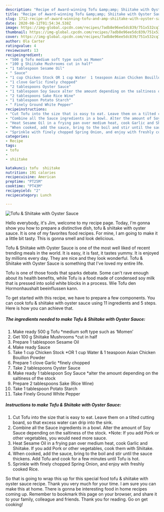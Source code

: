 ```yaml
---
description: "Recipe of Award-winning Tofu &amp;amp; Shiitake with Oyster Sauce"
title: "Recipe of Award-winning Tofu &amp;amp; Shiitake with Oyster Sauce"
slug: 1712-recipe-of-award-winning-tofu-and-amp-shiitake-with-oyster-sauce
date: 2020-08-12T01:54:34.538Z
image: https://img-global.cpcdn.com/recipes/7adb8e96ee5dc839/751x532cq70/tofu-shiitake-with-oyster-sauce-recipe-main-photo.jpg
thumbnail: https://img-global.cpcdn.com/recipes/7adb8e96ee5dc839/751x532cq70/tofu-shiitake-with-oyster-sauce-recipe-main-photo.jpg
cover: https://img-global.cpcdn.com/recipes/7adb8e96ee5dc839/751x532cq70/tofu-shiitake-with-oyster-sauce-recipe-main-photo.jpg
author: Ola Carter
ratingvalue: 4
reviewcount: 13
recipeingredient:
- "500 g Tofu medium soft type such as Momen"
- "100 g Shiitake Mushrooms cut in half"
- "1 tablespoon Sesame Oil"
- " Sauce"
- "1 cup Chicken Stock OR 1 cup Water  1 teaspoon Asian Chicken Bouillon Powder"
- "1 clove Garlic finely chopped"
- "2 tablespoons Oyster Sauce"
- "1 tablespoon Soy Sauce alter the amount depending on the saltiness of the stock"
- "2 tablespoons Sake Rice Wine"
- "1 tablespoon Potato Starch"
- " Finely Ground White Pepper"
recipeinstructions:
- "Cut Tofu into the size that is easy to eat. Leave them on a tilted cutting board, so that excess water can drip into the sink."
- "Combine all the Sauce ingredients in a bowl. Alter the amount of Soy Sauce depending on the saltiness of the stock. *Note: If you add Pork or other vegetables, you would need more sauce."
- "Heat Sesame Oil in a frying pan over medium heat, cook Garlic and Shiitake. If you add Pork or other vegetables, cook them with Shiitake."
- "When cooked, add the sauce, bring to the boil and stir until the sauce thickens. Add Tofu and cook for a few minutes until Tofu is hot."
- "Sprinkle with finely chopped Spring Onion, and enjoy with freshly cooked Rice."
categories:
- Recipe
tags:
- tofu
- 
- shiitake

katakunci: tofu  shiitake 
nutrition: 191 calories
recipecuisine: American
preptime: "PT25M"
cooktime: "PT43M"
recipeyield: "2"
recipecategory: Lunch

---
```



![Tofu &amp; Shiitake with Oyster Sauce](https://img-global.cpcdn.com/recipes/7adb8e96ee5dc839/751x532cq70/tofu-shiitake-with-oyster-sauce-recipe-main-photo.jpg)

Hello everybody, it's Jim, welcome to my recipe page. Today, I'm gonna show you how to prepare a distinctive dish, tofu &amp; shiitake with oyster sauce. It is one of my favorites food recipes. For mine, I am going to make it a little bit tasty. This is gonna smell and look delicious.

Tofu &amp; Shiitake with Oyster Sauce is one of the most well liked of recent trending meals in the world. It is easy, it is fast, it tastes yummy. It is enjoyed by millions every day. They are nice and they look wonderful. Tofu &amp; Shiitake with Oyster Sauce is something that I've loved my entire life.

Tofu is one of those foods that sparks debate. Some can&#39;t rave enough about its health benefits, while Tofu is a food made of condensed soy milk that is pressed into solid white blocks in a process. Wie Tofu den Hormonhaushalt beeinflussen kann.


To get started with this recipe, we have to prepare a few components. You can cook tofu &amp; shiitake with oyster sauce using 11 ingredients and 5 steps. Here is how you can achieve that.

<!--inarticleads1-->

##### The ingredients needed to make Tofu &amp; Shiitake with Oyster Sauce:

1. Make ready 500 g Tofu *medium soft type such as ‘Momen’
1. Get 100 g Shiitake Mushrooms *cut in half
1. Prepare 1 tablespoon Sesame Oil
1. Make ready  Sauce
1. Take 1 cup Chicken Stock *OR 1 cup Water &amp; 1 teaspoon Asian Chicken Bouillon Powder
1. Prepare 1 clove Garlic *finely chopped
1. Take 2 tablespoons Oyster Sauce
1. Make ready 1 tablespoon Soy Sauce *alter the amount depending on the saltiness of the stock
1. Prepare 2 tablespoons Sake (Rice Wine)
1. Take 1 tablespoon Potato Starch
1. Take  Finely Ground White Pepper




<!--inarticleads2-->

##### Instructions to make Tofu &amp; Shiitake with Oyster Sauce:

1. Cut Tofu into the size that is easy to eat. Leave them on a tilted cutting board, so that excess water can drip into the sink.
1. Combine all the Sauce ingredients in a bowl. Alter the amount of Soy Sauce depending on the saltiness of the stock. *Note: If you add Pork or other vegetables, you would need more sauce.
1. Heat Sesame Oil in a frying pan over medium heat, cook Garlic and Shiitake. If you add Pork or other vegetables, cook them with Shiitake.
1. When cooked, add the sauce, bring to the boil and stir until the sauce thickens. Add Tofu and cook for a few minutes until Tofu is hot.
1. Sprinkle with finely chopped Spring Onion, and enjoy with freshly cooked Rice.




So that is going to wrap this up for this special food tofu &amp; shiitake with oyster sauce recipe. Thank you very much for your time. I am sure you can make this at home. There is gonna be interesting food in home recipes coming up. Remember to bookmark this page on your browser, and share it to your family, colleague and friends. Thank you for reading. Go on get cooking!
